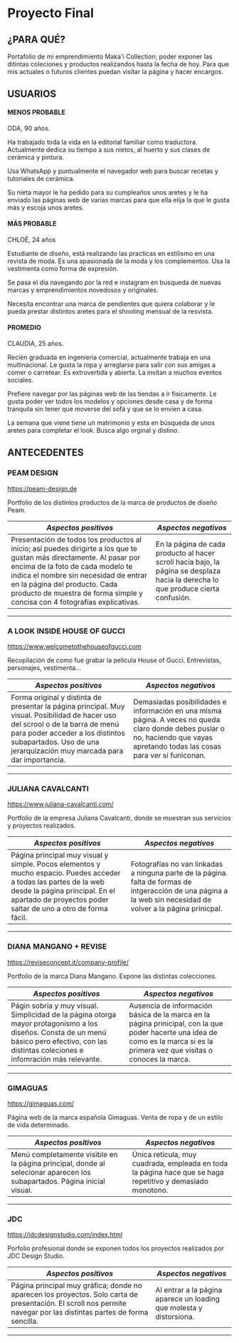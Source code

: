 # Proyecto Final


## ¿PARA QUÉ?

Portafolio de mi emprendimiento Maka'i Collection; poder exponer las ditintas coleciones y productos realizandos hasta la fecha de hoy. Para que mis actuales o futuros clientes puedan visitar la página y hacer encargos.

## USUARIOS

#### MENOS PROBABLE

ODA, 90 años. 

Ha trabajado toda la vida en la editorial familiar como traductora. Actualmente dedica su tiempo a sus nietos, al huerto y sus clases de cerámica y pintura.

Usa WhatsApp y puntualmente el navegador web para buscar recetas y tutoriales de cerámica.

Su nieta mayor le ha pedido para su cumpleaños unos aretes y le ha enviado las páginas web de varias marcas para que ella elija la que le gusta más y escoja unos aretes.


#### MÁS PROBABLE

CHLOÉ, 24 años

Estudiante de diseño, está realizando las practicas en estilismo en una revista de moda. Es una apasionada de la moda y los complementos. Usa la vestimenta como forma de expresión.

Se pasa el día navegando por la red e instagram en busqueda de nuevas marcas y emprendimientos novedosos y originales.

Necesita encontrar una marca de pendientes que quiera colaborar y le pueda prestar distintos aretes para el shooting mensual de la resvista. 


#### PROMEDIO

CLAUDIA, 25 años.

Recién graduada en ingeniería comercial, actualmente trabaja en una multinacional. Le gusta la ropa y arreglarse para salir con sus amigas a comer o carretear. Es extrovertida y abierta. La invitan a muchos eventos sociales.

Prefiere navegar por las páginas web de las tiendas a ir fisicamente. Le gusta poder ver todos los modelos y opciones desde casa y de forma tranquila sin tener que moverse del sofá y que se lo envien a casa. 

La semana que viene tiene un matrimonio y esta en búsqueda de unos aretes para completar el look. Busca algo orginal y distino. 



## ANTECEDENTES

### PEAM DESIGN
https://peam-design.de



Portfolio de los distintos productos de la marca de productos de diseño Peam.

| *Aspectos positivos*  | *Aspectos negativos* | 
| ------------- |-------------| 
| Presentación de todos los productos al inicio; así puedes dirigirte a los que te gustan más directamente. Al pasar por encima de la foto de cada modelo te indica el nombre sin necesidad de entrar en la página del producto. Cada producto de muestra de forma simple y concisa con 4 fotografías explicativas. | En la página de cada producto al hacer scroll hacia bajo, la página se desplaza hacia la derecha lo que produce cierta confusión.| 

****

### A LOOK INSIDE HOUSE OF GUCCI
https://www.welcometothehouseofgucci.com


Recopilación de como fue grabar la película House of Gucci. Entrevistas, personajes, vestimenta... 

| *Aspectos positivos*  | *Aspectos negativos* | 
| ------------- |-------------| 
| Forma original y distinta de presentar la página principal. Muy visual. Posibilidad de hacer uso del scrool o de la barra de menú para poder acceder a los distintos subapartados. Uso de una jerarquización muy marcada para dar importancia. | Demasiadas posibilidades e información en una misma página. A veces no queda claro donde debes puslar o no, haciendo que vayas apretando todas las cosas para ver si funiconan.| 
 
****

### JULIANA CAVALCANTI
https://www.juliana-cavalcanti.com/


Portfolio de la empresa Juliana Cavalcanti, donde se muestran sus servicios y proyectos realizados. 

| *Aspectos positivos*  | *Aspectos negativos* | 
| ------------- |-------------| 
| Página principal muy visual y simple. Pocos elementos y mucho espacio. Puedes acceder a todas las partes de la web desde la página principal. En el apartado de proyectos poder saltar de uno a otro de forma fácil. | Fotografías no van linkadas a ninguna parte de la página. falta de formas de intgeracción de una página a la web sin necesidad de volver a la página prinicpal.| 
 
****


### DIANA MANGANO + REVISE
https://reviseconcept.it/company-profile/




Portfolio de la marca Diana Mangano. Expone las distintas colecciones. 

| *Aspectos positivos*  | *Aspectos negativos* | 
| ------------- |-------------| 
| Págin sobria y muy visual. Simplicidad de la página otorga mayor protagonismo a los diseños. Consta de un menú básico pero efectivo, con las distintas coleciones e infomración más relevante. | Ausencia de información básica de la marca en la página prinicipal, con la que poder hacerte una idea de como es la marca si es la primera vez que visitas o conoces la marca. | 
 
****

### GIMAGUAS
https://gimaguas.com/




Página web de la marca española Gimaguas. Venta de ropa y de un estilo de vida determinado. 

| *Aspectos positivos*  | *Aspectos negativos* | 
| ------------- |-------------| 
|Menú completamente visible en la página principal, donde al selecionar aparecen los subapartados. Página inicial visual.| Única retícula, muy cuadrada, empleada en toda la página hace que se haga repetitivo y demasiado monotono. | 
 
****

### JDC
https://jdcdesignstudio.com/index.html




Porfolio profesional donde se exponen todos los proyectos realizados por JDC Design Studio. 

| *Aspectos positivos*  | *Aspectos negativos* | 
| ------------- |-------------| 
|Página principal muy gráfica; donde no aparecen los proyectos. Solo carta de presentación. El scroll nos permite navegar por las distintas partes de forma sencilla. | Al entrar a la página aparece un loading que molesta y distorsiona. | 
 
****




